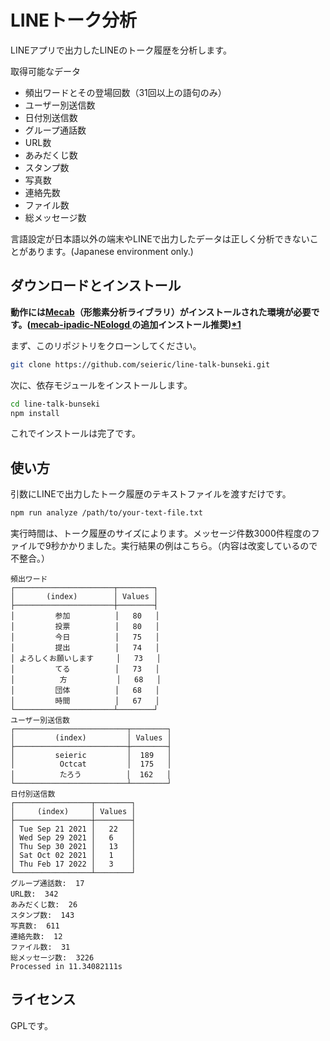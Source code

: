 # LINEトーク分析

LINEアプリで出力したLINEのトーク履歴を分析します。

取得可能なデータ
- 頻出ワードとその登場回数（31回以上の語句のみ）
- ユーザー別送信数
- 日付別送信数
- グループ通話数
- URL数
- あみだくじ数
- スタンプ数
- 写真数
- 連絡先数
- ファイル数
- 総メッセージ数

言語設定が日本語以外の端末やLINEで出力したデータは正しく分析できないことがあります。(Japanese environment only.)

## ダウンロードとインストール
**動作には[Mecab](https://taku910.github.io/mecab/)（形態素分析ライブラリ）がインストールされた環境が必要です。([mecab-ipadic-NEologd ](https://github.com/neologd/mecab-ipadic-neologd)の追加インストール推奨)[*1]**

まず、このリポジトリをクローンしてください。
```bash
git clone https://github.com/seieric/line-talk-bunseki.git
```

次に、依存モジュールをインストールします。
```bash
cd line-talk-bunseki
npm install
```
これでインストールは完了です。

[*1]: LINEのトーク履歴は話し言葉が多いため、Mecab以外の形態素分析ライブラリではまともな分析結果が得られませんでした。追加辞書もほぼ必須です。（もちろんなくても使えますが。）
## 使い方
引数にLINEで出力したトーク履歴のテキストファイルを渡すだけです。
```bash
npm run analyze /path/to/your-text-file.txt
```
実行時間は、トーク履歴のサイズによります。メッセージ件数3000件程度のファイルで9秒かかりました。実行結果の例はこちら。（内容は改変しているので不整合。）
```
頻出ワード
┌──────────────────────┬────────┐
│       (index)        │ Values │
├──────────────────────┼────────┤
│         参加          │   80   │
│         投票          │   80   │
│         今日          │   75   │
│         提出          │   74   │
│ よろしくお願いします     │   73   │
│         てる          │   73   │
│          方           │   68   │
│         団体          │   68   │
│         時間          │   67   │
└──────────────────────┴────────┘
ユーザー別送信数
┌─────────────────────────┬────────┐
│         (index)         │ Values │
├─────────────────────────┼────────┤
│         seieric         │  189   │
│          Octcat         │  175   │
│          たろう          │  162   │
└─────────────────────────┴────────┘
日付別送信数
┌─────────────────┬────────┐
│     (index)     │ Values │
├─────────────────┼────────┤
│ Tue Sep 21 2021 │   22   │
│ Wed Sep 29 2021 │   6    │
│ Thu Sep 30 2021 │   13   │
│ Sat Oct 02 2021 │   1    │
│ Thu Feb 17 2022 │   3    │
└─────────────────┴────────┘
グループ通話数:  17
URL数:  342
あみだくじ数:  26
スタンプ数:  143
写真数:  611
連絡先数:  12
ファイル数:  31
総メッセージ数:  3226
Processed in 11.34082111s
```

## ライセンス
GPLです。
